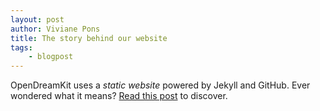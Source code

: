 ```yaml
---
layout: post
author: Viviane Pons
title: The story behind our website
tags:
    - blogpost
---
```


OpenDreamKit uses a *static website* powered by Jekyll and GitHub. Ever wondered
what it means? [Read this post](http://openpyviv.com/2017/04/05/static/) to discover.

